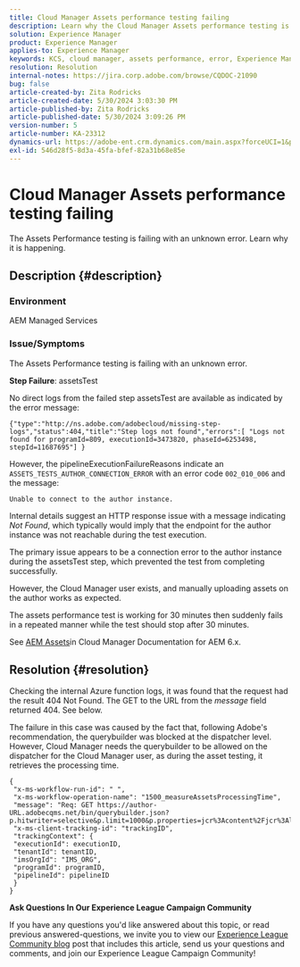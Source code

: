 ```yaml
---
title: Cloud Manager Assets performance testing failing
description: Learn why the Cloud Manager Assets performance testing is failing.
solution: Experience Manager
product: Experience Manager
applies-to: Experience Manager
keywords: KCS, cloud manager, assets performance, error, Experience Manager
resolution: Resolution
internal-notes: https://jira.corp.adobe.com/browse/CQDOC-21090
bug: false
article-created-by: Zita Rodricks
article-created-date: 5/30/2024 3:03:30 PM
article-published-by: Zita Rodricks
article-published-date: 5/30/2024 3:09:26 PM
version-number: 5
article-number: KA-23312
dynamics-url: https://adobe-ent.crm.dynamics.com/main.aspx?forceUCI=1&pagetype=entityrecord&etn=knowledgearticle&id=f49f18c0-951e-ef11-840a-000d3a372703
exl-id: 546d28f5-8d3a-45fa-bfef-82a31b68e85e
---
```

# Cloud Manager Assets performance testing failing


The Assets Performance testing is failing with an unknown error. Learn why it is happening.

## Description {#description}


### Environment

AEM Managed Services

### Issue/Symptoms 

The Assets Performance testing is failing with an unknown error.

<b>Step Failure</b>: assetsTest

No direct logs from the failed step assetsTest are available as indicated by the error message:

`{"type":"http://ns.adobe.com/adobecloud/missing-step-logs","status":404,"title":"Step logs not found","errors":[ "Logs not found for programId=809, executionId=3473820, phaseId=6253498, stepId=11687695"] } `

However, the pipelineExecutionFailureReasons indicate an `ASSETS_TESTS_AUTHOR_CONNECTION_ERROR` with an error code `002_010_006` and the message:

`Unable to connect to the author instance. `

 Internal details suggest an HTTP response issue with a message indicating *Not Found*, which typically would imply that the endpoint for the author instance was not reachable during the test execution.

The primary issue appears to be a connection error to the author instance during the assetsTest step, which prevented the test from completing successfully.

However, the Cloud Manager user exists, and manually uploading assets on the author works as expected.

The assets performance test is working for 30 minutes then suddenly fails in a repeated manner while the test should stop after 30 minutes.

See [AEM Assets](https://experienceleague.adobe.com/docs/experience-manager-cloud-manager/content/using/code-quality-testing.html#aem-assets)in Cloud Manager Documentation for AEM 6.x.


## Resolution {#resolution}


Checking the internal Azure function logs, it was found that the request had the result 404 Not Found. The GET to the URL from the *message* field returned 404. See below.

The failure in this case was caused by the fact that, following Adobe's recommendation, the querybuilder was blocked at the dispatcher level.
However, Cloud Manager needs the querybuilder to be allowed on the dispatcher for the Cloud Manager user, as during the asset testing, it retrieves the processing time.




```
{
 "x-ms-workflow-run-id": " ",
 "x-ms-workflow-operation-name": "1500_measureAssetsProcessingTime",
 "message": "Req: GET https://author-URL.adobecqms.net/bin/querybuilder.json?p.hitwriter=selective&p.limit=1000&p.properties=jcr%3Acontent%2Fjcr%3AlastModified+jcr%3Acreated&path=%2Fcontent%2Fdam%2Fcloudmanager&property=jcr%3Acontent%2Fdam%3AassetState&property.depth=1&property.value=processed&type=dam%3AAsset",
 "x-ms-client-tracking-id": "trackingID",
 "trackingContext": {
 "executionId": executionID,
 "tenantId": tenantID,
 "imsOrgId": "IMS_ORG",
 "programId": programID,
 "pipelineId": pipelineID
 }
}
```






<b>Ask Questions In Our Experience League Campaign Community</b>

If you have any questions you'd like answered about this topic, or read previous answered-questions, we invite you to view our [Experience League Community blog](https://experienceleaguecommunities.adobe.com/t5/adobe-experience-manager-blogs/introducing-top-kcs-articles-curated-for-your-aem/ba-p/672734#M1180) post that includes this article, send us your questions and comments, and join our Experience League Campaign Community!
